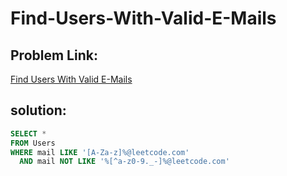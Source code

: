 # Find-Users-With-Valid-E-Mails
## Problem Link:
[Find Users With Valid E-Mails](https://leetcode.com/problems/find-users-with-valid-e-mails/description/?envType=study-plan-v2&envId=top-sql-50)
## solution:
```sql
SELECT *
FROM Users
WHERE mail LIKE '[A-Za-z]%@leetcode.com'
  AND mail NOT LIKE '%[^a-z0-9._-]%@leetcode.com'
